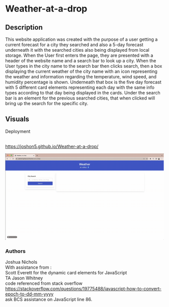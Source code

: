 # Weather-at-a-drop

## Description

This website application was created with the purpose of a user getting a current forecast for a city they searched and also a 5-day forecast underneath it with the searched cities also being displayed from local storage. When the User first enters the page, they are presented with a header of the website name and a search bar to look up a city. When the User types in the city name to the search bar then clicks search, then a box displaying the current weather of the city name with an icon representing the weather and information regarding the temperature, wind speed, and humidity percentage is shown. Underneath that box is the five day forecast with 5 different card elements representing each day with the same info types according to that day being displayed in the cards. Under the search bar is an element for the previous searched cities, that when clicked will bring up the search for the specific city. 

## Visuals

<p>Deployment</p></br>
<a href="https://joshon5.github.io/Weather-at-a-drop/" target="_blank">https://joshon5.github.io/Weather-at-a-drop/</a>


<img src="assets/2023-07-13 11.42.20.gif"></img>

### Authors

Joshua Nichols </br>
With assistance from : </br>
Scott Everett for the dynamic card elements for JavaScript </br>
TA Jason Whitney </br>
code referenced from stack overflow <a href="https://stackoverflow.com/questions/19775488/javascript-how-to-convert-epoch-to-dd-mm-yyyy" target="_blank"></a>https://stackoverflow.com/questions/19775488/javascript-how-to-convert-epoch-to-dd-mm-yyyy</br>
ask BCS assistance on JavaScript line 86.